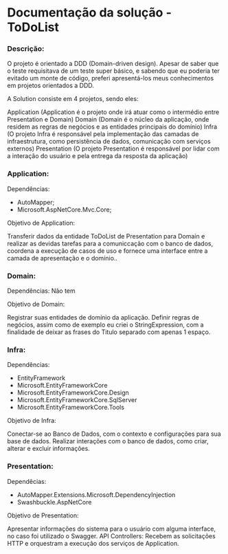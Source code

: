 <h1>Documentação da solução - ToDoList</h1>

<h3>Descrição:</h3>

O projeto é orientado a DDD (Domain-driven design). Apesar de saber que o teste requisitava de um teste super básico, e sabendo que eu poderia ter evitado um monte de código, preferi apresentá-los meus conhecimentos em projetos orientados a DDD.

A Solution consiste em 4 projetos, sendo eles:

Application (Application é o projeto onde irá atuar como o intermédio entre Presentation e Domain)
Domain (Domain é o núcleo da aplicação, onde residem as regras de negócios e as entidades principais do domínio)
Infra (O projeto Infra é responsável pela implementação das camadas de infraestrutura, como persistência de dados, comunicação com serviços externos)
Presentation (O projeto Presentation é responsável por lidar com a interação do usuário e pela entrega da resposta da aplicação)

<h3>Application:</h3>

Dependências:
- AutoMapper;
- Microsoft.AspNetCore.Mvc.Core;

Objetivo de Application:

Transferir dados da entidade ToDoList de Presentation para Domain e realizar as devidas tarefas para a comuniccação com o banco de dados, coordena a execução de casos de uso e fornece uma interface entre a camada de apresentação e o domínio..

<h3>Domain:</h3>

Dependências: Não tem

Objetivo de Domain:

Registrar suas entidades de domínio da aplicação. Definir regras de negócios, assim como de exemplo eu criei o StringExpression, com a finalidade de deixar as frases do Titulo separado com apenas 1 espaço.

<h3>Infra:</h3>

Dependências:
- EntityFramework
- Microsoft.EntityFrameworkCore
- Microsoft.EntityFrameworkCore.Design
- Microsoft.EntityFrameworkCore.SqlServer
- Microsoft.EntityFrameworkCore.Tools

Objetivo de Infra:

Conectar-se ao Banco de Dados, com o contexto e configurações para sua base de dados. Realizar interações com o banco de dados, como criar, alterar e excluir informações.

<h3>Presentation:</h3>

Dependêcias:
- AutoMapper.Extensions.Microsoft.DependencyInjection
- Swashbuckle.AspNetCore

Objetivo de Presentation:

Apresentar informações do sistema para o usuário com alguma interface, no caso foi utilizado o Swagger. API Controllers: Recebem as solicitações HTTP e orquestram a execução dos serviços de Application.
